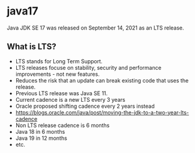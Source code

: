# java17

Java JDK SE 17 was released on September 14, 2021 as an LTS release.

## What is LTS?

* LTS stands for Long Term Support.
* LTS releases focuse on stability, security and performance improvements - not new features.
* Reduces the risk that an update can break existing code that uses the release.
* Previous LTS release was Java SE 11.
* Current cadence is a new LTS every 3 years
* Oracle proposed shifting cadence every 2 years instead
 * https://blogs.oracle.com/java/post/moving-the-jdk-to-a-two-year-lts-cadence
* Non LTS release cadence is 6 months
 * Java 18 in 6 months
 * Java 19 in 12 months 
 * etc.


